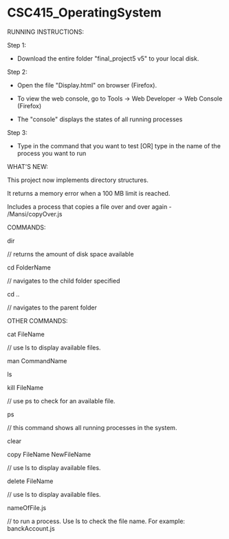 # CSC415_OperatingSystem

RUNNING INSTRUCTIONS:

Step 1:

 * Download the entire folder "final_project5 v5" to your local disk.

Step 2:

* Open the file "Display.html" on browser (Firefox).

* To view the web console, go to Tools -> Web Developer -> Web Console (Firefox) 

* The "console" displays the states of all running processes

Step 3:

* Type in the command that you want to test [OR] type in the name of the process you want to run


WHAT'S NEW:

This project now implements directory structures.

It returns a memory error when a 100 MB limit is reached. 

Includes a process that copies a file over and over again - /Mansi/copyOver.js


COMMANDS:

dir

// returns the amount of disk space available

cd FolderName

// navigates to the child folder specified

cd ..

// navigates to the parent folder


OTHER COMMANDS:

cat FileName

// use ls to display available files.

man CommandName

ls

kill FileName 

// use ps to check for an available file.

ps 

// this command shows all running processes in the system.

clear

copy FileName NewFileName 

// use ls to display available files.

delete FileName 

// use ls to display available files.

nameOfFile.js

// to run a process. Use ls to check the file name. For example: banckAccount.js 


